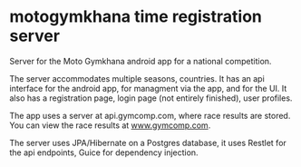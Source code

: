 # motogymkhana time registration server #

Server for the Moto Gymkhana android app for a national competition.

The server accommodates multiple seasons, countries. It has an api interface for the android app, for managment via the app, and for the UI. It also has a registration page, login page (not entirely finished), user profiles.

The app uses a server at api.gymcomp.com, where race results are stored. You can view the race results at www.gymcomp.com.

The server uses JPA/Hibernate on a Postgres database, it uses Restlet for the api endpoints, Guice for dependency injection.
